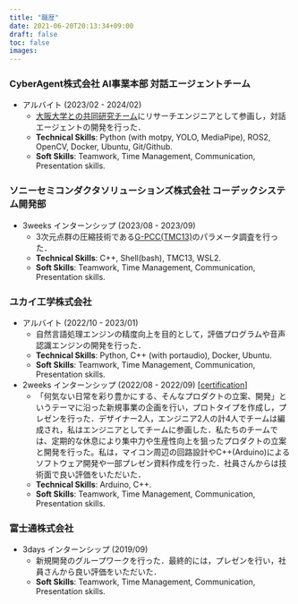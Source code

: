 ```yaml
---
title: "職歴"
date: 2021-06-20T20:13:34+09:00
draft: false
toc: false
images:
---
```




### CyberAgent株式会社 AI事業本部 対話エージェントチーム
<!-- <details>
<summary>詳細</summary> -->

- アルバイト (2023/02 - 2024/02)
    - [大阪大学との共同研究チーム](http://www.frontier.sangaku.es.osaka-u.ac.jp/)にリサーチエンジニアとして参画し，対話エージェントの開発を行った．
    <!-- - チームは，小売業界向けの対話エージェントの開発を行っており，ユーザの動作(発話，動き)からユーザの意図を推定し，対話エージェントの応答を生成するシステムを開発している．私は，ユーザ認識モデル導入の叩き台となるプロトタイプ，ROSにおけるカスタムメッセージ，テスト，ROS向けCI/CD，および，ドキュメントの作成などを行った． -->
    - **Technical Skills**: Python (with motpy, YOLO, MediaPipe), ROS2, OpenCV, Docker, Ubuntu, Git/Github.
    - **Soft Skills**: Teamwork, Time Management, Communication, Presentation skills.
<!-- </details> -->

### ソニーセミコンダクタソリューションズ株式会社 コーデックシステム開発部
<!-- <details>
<summary>詳細</summary> -->

- 3weeks インターンシップ (2023/08 - 2023/09)
    - 3次元点群の圧縮技術である[G-PCC(TMC13)](https://github.com/MPEGGroup/mpeg-pcc-tmc13)のパラメータ調査を行った．
    <!-- - 具体的には，空間情報圧縮パラメータposition scale，属性情報圧縮パラメータQPなどのパラメータをふることによって点群の圧縮率やスライス数の変化を観察し報告した． -->
    - **Technical Skills**: C++, Shell(bash), TMC13, WSL2.
    - **Soft Skills**: Teamwork, Time Management, Communication, Presentation skills.
<!-- </details> -->

### ユカイ工学株式会社

<!-- <details>
<summary>詳細</summary> -->

- アルバイト (2022/10 - 2023/01)
    - 自然言語処理エンジンの精度向上を目的として，評価プログラムや音声認識エンジンの開発を行った．
    - **Technical Skills**: Python, C++ (with portaudio), Docker, Ubuntu.
    - **Soft Skills**: Teamwork, Time Management, Communication, Presentation skills.
- 2weeks インターンシップ (2022/08 - 2022/09) [[certification](https://drive.google.com/file/d/1uPwK-W0BH1AOdSANKuN6pblFqbDV9emS/view?usp=sharing)]
    - 「何気ない日常を彩り豊かにする、そんなプロダクトの立案、開発」というテーマに沿った新規事業の企画を行い，プロトタイプを作成し，プレゼンを行った．デザイナー2人，エンジニア2人の計4人でチームは編成され，私はエンジニアとしてチームに参画した．私たちのチームでは、定期的な休息により集中力や生産性向上を狙ったプロダクトの立案と開発を行った。私は，マイコン周辺の回路設計やC++(Arduino)によるソフトウェア開発や一部プレゼン資料作成を行った．社員さんからは技術面で良い評価をいただいた．
    - **Technical Skills**: Arduino, C++.
    - **Soft Skills**: Teamwork, Time Management, Communication, Presentation skills.
<!-- </details> -->

### 富士通株式会社
<!-- <details>
<summary>詳細</summary> -->

- 3days インターンシップ (2019/09)
    - 新規開発のグループワークを行った．最終的には，プレゼンを行い，社員さんから良い評価をいただいた．
    - **Soft Skills**: Teamwork, Time Management, Communication, Presentation skills.

<!-- </details> -->

<!-- 
&nbsp;
# 🧑‍💻 Activities
---

### enPiTにおけるバックエンド開発
- Aug 2023
- 文部科学省が実施する授業(enPiT)において，新学期に買う教科書が高いという課題から，筑波大生限定の教科書取引アプリケーションを開発しました．このアプリケーションはWebアプリとしてデプロイされています．開発人数は6人で，私はバックエンド(Flask, CI/CD, GCP, Firebase)の実装と，スクラムマスターとしてチームのプロジェクトマネジメントを行いました．
- [Site](https://itf-database-b9026.an.r.appspot.com/)
- [GitHub](https://github.com/enpitut2023/ITF)

### 学部卒業研究
- Feb 2023
- 「3次元点群における動的物体の検出精度向上手法の開発」というテーマで，3次元点群のモーションブラー除去を行うことで動的物体の検出精度を向上させる手法の開発を行った．私は，Pythonで3次元点群処理のフィルタの実装や，ROSによる評価プログラムの実装，LaTeXによる論文作成，共同研究者との英語・日本語でのコミュニケーションを行った．
- **Technical Skills**: Python (with Open3D, Numpy, Pandas, Jupyter Notebook, K3D, etc.), ROS1, Ubuntu, Git/Github, LaTeX.
- **Soft Skills**: Time Management, Presentation skills.
- [研究室](https://www.itami-robot-research.net/)

### `優秀賞` 技育展2022 開発スキル支援部門 参加
- Sep 2022
- 「RESTuino」というソフトウェアの開発を行った．RESTuinoは，ArduinoのGPIOをREST APIによって対話的に操作可能にするソフトウェアである．私は，このソフトウェアの企画，C++(PlatformIO)によるマイコン上へのREST API実装，プレゼンをほぼすべて1人で行った．結果として開発スキル支援部門で**優秀賞**を受賞した．
- **Technical Skills**: PlatformIO, Arduino, C++, Python, Git/Github.
- **Soft Skills**: Time Management, Presentation skills.
- [記事(日本語)](https://zenn.dev/ninzin/articles/5c859a0bfc1ee6)
- [GitHub](https://github.com/takeyamayuki/RESTuino)


### `優秀賞` 技育展2021 開発スキル支援部門 参加
- Oct 2021
- 「NonMouse」というソフトウェアの開発を行った．NonMouseはマウスを使わずに，webカメラから手の動きを認識してコンピュータを操作することができるソフトウェアである．私は，このソフトウェアの企画，Python(OpenCV, MediaPipe)による画像処理プログラムの実装，プレゼンをほぼすべて1人で行った．メンターの方のアドバイスを参考にしつつさらに改良を施し，結果として開発スキル支援部門で**優秀賞**を受賞した．更には，Zennに投稿したところWeekly Topの記事にも選ばれた．
- **Technical Skills**: Python (with OpenCV, MediaPipe, Numpy, Tkinter), Ubuntu, Git/Github.
- **Soft Skills**: Time Management, Presentation skills, Communication.
- [記事(日本語)](https://zenn.dev/ninzin/articles/94b05fdb9edf53)
- [GitHub](https://github.com/takeyamayuki/NonMouse)

### `全国5位` ロボカップジュニア サッカーライトウェイト ジャパンオープン/関東ブロック/茨城ノード 参加
- Mar 2017
- 2台の完全自律型ロボット同士でサッカーの試合をする大会であるロボカップジュニアサッカーにおいて，主にロボットのハードウェアの設計開発を行った．チームは２人で編成され，私は，ロボットの機構設計(123D Design)，回路・基板設計(KiCad)を行った．また，ロボットのプログラミングはC++(Arduino)を用いて２人で行った．およそ3年間にわたってロボットの設計開発を行い，全国大会では**全国5位**に入賞した．ポスターによるプレゼンテーションも行っている．
- **Technical Skills**: Arduino, C++, 3DCAD, KiCad, Sensors(IMU, Ultrasonic sensor, Infrared sensor).
- **Soft Skills**: Teamwork, Time Management, Communication, Presentation skills.
- [動画](https://www.youtube.com/embed/YSenTVdDd-s)
- [まとめ記事(日本語)](https://note.com/spinach_egg/n/n5938fe6f424b)
- [基板データ(GitHub)](https://github.com/takeyamayuki/RCJ_Japan_Soccer2017_Board)

### `優秀賞` 千葉大学 第10回高校生理科研究発表会 参加
- Oct 2016
- 「自律型サッカーロボットの開発」という題で，ロボカップジュニアサッカーにおける自律型ロボットの開発について発表した．これは，前述のロボカップジュニアにおけるロボットの設計開発をまとめたものである．結果として，理科研究発表会で**優秀賞**を受賞した．
- [受賞者一覧](https://www.cfs.chiba-u.jp/koudai-renkei/event/history/2016/10jusyou.pdf)
 -->
